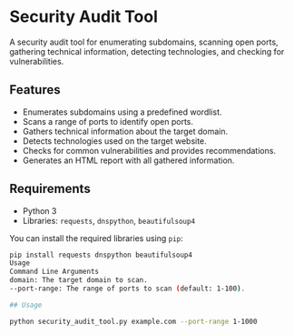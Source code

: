# Security Audit Tool

A security audit tool for enumerating subdomains, scanning open ports, gathering technical information, detecting technologies, and checking for vulnerabilities.

## Features

- Enumerates subdomains using a predefined wordlist.
- Scans a range of ports to identify open ports.
- Gathers technical information about the target domain.
- Detects technologies used on the target website.
- Checks for common vulnerabilities and provides recommendations.
- Generates an HTML report with all gathered information.

## Requirements

- Python 3
- Libraries: `requests`, `dnspython`, `beautifulsoup4`

You can install the required libraries using `pip`:

```bash
pip install requests dnspython beautifulsoup4
Usage
Command Line Arguments
domain: The target domain to scan.
--port-range: The range of ports to scan (default: 1-100).

## Usage

python security_audit_tool.py example.com --port-range 1-1000
